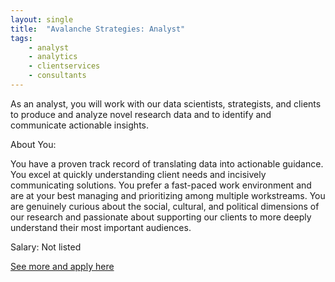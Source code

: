 ```yaml
---
layout: single
title:  "Avalanche Strategies: Analyst"
tags: 
    - analyst
    - analytics
    - clientservices
    - consultants
---
```


As an analyst, you will work with our data scientists, strategists, and clients to produce and analyze novel research data and to identify and communicate actionable insights.

About You:

You have a proven track record of translating data into actionable guidance. You excel at quickly understanding client needs and incisively communicating solutions. You prefer a fast-paced work environment and are at your best managing and prioritizing among multiple workstreams. You are genuinely curious about the social, cultural, and political dimensions of our research and passionate about supporting our clients to more deeply understand their most important audiences. 


Salary: Not listed


[See more and apply here](https://www.avalanchestrategy.com/analyst)
